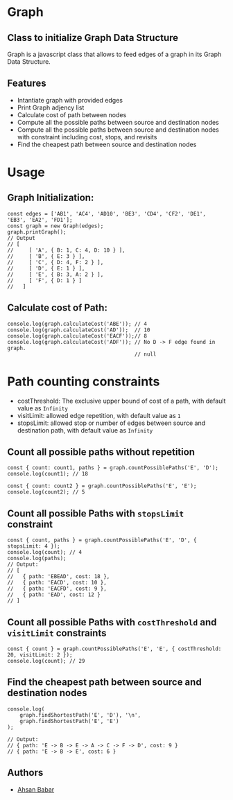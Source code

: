 # Graph
## Class to initialize Graph Data Structure

Graph is a javascript class that allows to feed edges of a graph in its Graph Data Structure.

## Features

- Intantiate graph with provided edges 
- Print Graph adjency list
- Calculate cost of path between nodes
- Compute all the possible paths between source and destination nodes
- Compute all the possible paths between source and destination nodes with constraint including cost, stops, and revisits
- Find the cheapest path between source and destination nodes
 
# Usage
## Graph Initialization: 

```
const edges = ['AB1', 'AC4', 'AD10', 'BE3', 'CD4', 'CF2', 'DE1', 'EB3', 'EA2', 'FD1'];
const graph = new Graph(edges);
graph.printGraph();
// Output
// [
//     [ 'A', { B: 1, C: 4, D: 10 } ],
//     [ 'B', { E: 3 } ],
//     [ 'C', { D: 4, F: 2 } ],
//     [ 'D', { E: 1 } ],
//     [ 'E', { B: 3, A: 2 } ],
//     [ 'F', { D: 1 } ]
//   ]
```

## Calculate cost of Path:

```
console.log(graph.calculateCost('ABE')); // 4
console.log(graph.calculateCost('AD'));  // 10
console.log(graph.calculateCost('EACF'));// 8
console.log(graph.calculateCost('ADF')); // No D -> F edge found in graph. 
                                         // null
```

# Path counting constraints
- costThreshold: The exclusive upper bound of cost of a path, with default value as `Infinity`
- visitLimit: allowed edge repetition, with default value as `1`
- stopsLimit: allowed stop or number of edges between source and destination path, with default value as `Infinity`

## Count all possible paths without repetition

```
const { count: count1, paths } = graph.countPossiblePaths('E', 'D');
console.log(count1); // 18

const { count: count2 } = graph.countPossiblePaths('E', 'E');
console.log(count2); // 5
```

## Count all possible Paths with `stopsLimit` constraint

```
const { count, paths } = graph.countPossiblePaths('E', 'D', { stopsLimit: 4 });
console.log(count); // 4
console.log(paths);
// Output:
// [
//   { path: 'EBEAD', cost: 18 },
//   { path: 'EACD', cost: 10 },
//   { path: 'EACFD', cost: 9 },
//   { path: 'EAD', cost: 12 }
// ]
```

## Count all possible Paths with `costThreshold` and `visitLimit` constraints

```
const { count } = graph.countPossiblePaths('E', 'E', { costThreshold: 20, visitLimit: 2 });
console.log(count); // 29
```

## Find the cheapest path between source and destination nodes

```
console.log(
    graph.findShortestPath('E', 'D'), '\n', 
    graph.findShortestPath('E', 'E')
);

// Output:
// { path: 'E -> B -> E -> A -> C -> F -> D', cost: 9 } 
// { path: 'E -> B -> E', cost: 6 }
```

## Authors
- [Ahsan Babar](https://github.com/ahsan-babar)

